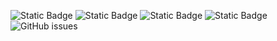 ![Static Badge](https://img.shields.io/badge/blacklists-61-000000) ![Static Badge](https://img.shields.io/badge/blacklisted-2993783-cc0000) ![Static Badge](https://img.shields.io/badge/whitelisted-2253-00CC00) ![Static Badge](https://img.shields.io/badge/streaming_blacklist-28107-000000) ![GitHub issues](https://img.shields.io/github/issues/fabriziosalmi/blacklists)
